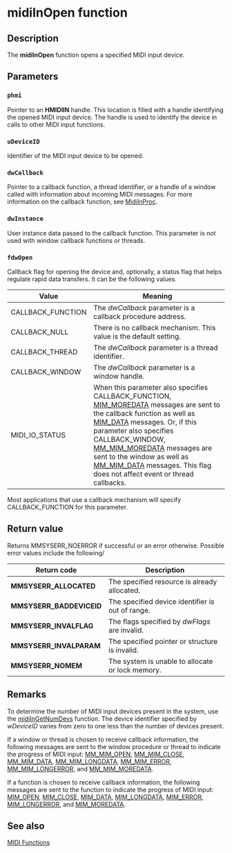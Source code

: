 # midiInOpen function

## Description

The **midiInOpen** function opens a specified MIDI input device.

## Parameters

### `phmi`

Pointer to an **HMIDIIN** handle. This location is filled with a handle identifying the opened MIDI input device. The handle is used to identify the device in calls to other MIDI input functions.

### `uDeviceID`

Identifier of the MIDI input device to be opened.

### `dwCallback`

Pointer to a callback function, a thread identifier, or a handle of a window called with information about incoming MIDI messages. For more information on the callback function, see [MidiInProc](https://learn.microsoft.com/previous-versions/dd798460(v=vs.85)).

### `dwInstance`

User instance data passed to the callback function. This parameter is not used with window callback functions or threads.

### `fdwOpen`

Callback flag for opening the device and, optionally, a status flag that helps regulate rapid data transfers. It can be the following values.

| Value | Meaning |
| --- | --- |
| CALLBACK_FUNCTION | The *dwCallback* parameter is a callback procedure address. |
| CALLBACK_NULL | There is no callback mechanism. This value is the default setting. |
| CALLBACK_THREAD | The *dwCallback* parameter is a thread identifier. |
| CALLBACK_WINDOW | The *dwCallback* parameter is a window handle. |
| MIDI_IO_STATUS | When this parameter also specifies CALLBACK_FUNCTION, [MIM_MOREDATA](https://learn.microsoft.com/windows/desktop/Multimedia/mim-moredata) messages are sent to the callback function as well as [MIM_DATA](https://learn.microsoft.com/windows/desktop/Multimedia/mim-data) messages. Or, if this parameter also specifies CALLBACK_WINDOW, [MM_MIM_MOREDATA](https://learn.microsoft.com/windows/desktop/Multimedia/mm-mim-moredata) messages are sent to the window as well as [MM_MIM_DATA](https://learn.microsoft.com/windows/desktop/Multimedia/mm-mim-data) messages. This flag does not affect event or thread callbacks. |

Most applications that use a callback mechanism will specify CALLBACK_FUNCTION for this parameter.

## Return value

Returns MMSYSERR_NOERROR if successful or an error otherwise. Possible error values include the following/

| Return code | Description |
| --- | --- |
| **MMSYSERR_ALLOCATED** | The specified resource is already allocated. |
| **MMSYSERR_BADDEVICEID** | The specified device identifier is out of range. |
| **MMSYSERR_INVALFLAG** | The flags specified by *dwFlags* are invalid. |
| **MMSYSERR_INVALPARAM** | The specified pointer or structure is invalid. |
| **MMSYSERR_NOMEM** | The system is unable to allocate or lock memory. |

## Remarks

To determine the number of MIDI input devices present in the system, use the [midiInGetNumDevs](https://learn.microsoft.com/previous-versions/dd798456(v=vs.85)) function. The device identifier specified by *wDeviceID* varies from zero to one less than the number of devices present.

If a window or thread is chosen to receive callback information, the following messages are sent to the window procedure or thread to indicate the progress of MIDI input: [MM_MIM_OPEN](https://learn.microsoft.com/windows/desktop/Multimedia/mm-mim-open), [MM_MIM_CLOSE](https://learn.microsoft.com/windows/desktop/Multimedia/mm-mim-close), [MM_MIM_DATA](https://learn.microsoft.com/windows/desktop/Multimedia/mm-mim-data), [MM_MIM_LONGDATA](https://learn.microsoft.com/windows/desktop/Multimedia/mm-mim-longdata), [MM_MIM_ERROR](https://learn.microsoft.com/windows/desktop/Multimedia/mm-mim-error), [MM_MIM_LONGERROR](https://learn.microsoft.com/windows/desktop/Multimedia/mm-mim-longerror), and [MM_MIM_MOREDATA](https://learn.microsoft.com/windows/desktop/Multimedia/mm-mim-moredata).

If a function is chosen to receive callback information, the following messages are sent to the function to indicate the progress of MIDI input: [MIM_OPEN](https://learn.microsoft.com/windows/desktop/Multimedia/mim-open), [MIM_CLOSE](https://learn.microsoft.com/windows/desktop/Multimedia/mim-close), [MIM_DATA](https://learn.microsoft.com/windows/desktop/Multimedia/mim-data), [MIM_LONGDATA](https://learn.microsoft.com/windows/desktop/Multimedia/mim-longdata), [MIM_ERROR](https://learn.microsoft.com/windows/desktop/Multimedia/mim-error), [MIM_LONGERROR](https://learn.microsoft.com/windows/desktop/Multimedia/mim-longerror), and [MIM_MOREDATA](https://learn.microsoft.com/windows/desktop/Multimedia/mim-moredata).

## See also

[MIDI Functions](https://learn.microsoft.com/windows/desktop/Multimedia/midi-functions)